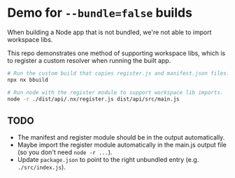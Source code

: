 # Demo for `--bundle=false` builds

When building a Node app that is not bundled, we're not able to import workspace libs. 

This repo demonstrates one method of supporting workspace libs, which is to register a custom resolver when running the built app.

```bash
# Run the custom build that copies register.js and manifest.json files.
npx nx bbuild

# Run node with the register module to support workspace lib imports.
node -r ./dist/api/.nx/register.js dist/api/src/main.js
```

## TODO

- The manifest and register module should be in the output automatically.
- Maybe import the register module automatically in the main.js output file (so you don't need `node -r ...`).
- Update `package.json` to point to the right unbundled entry (e.g. `./src/index.js`).
